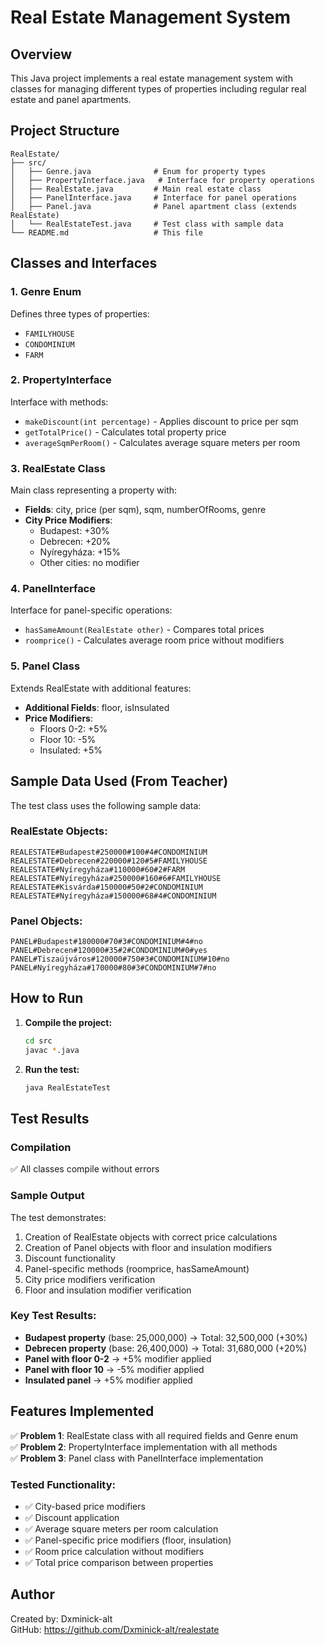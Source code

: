 # Real Estate Management System

## Overview
This Java project implements a real estate management system with classes for managing different types of properties including regular real estate and panel apartments.

## Project Structure
```
RealEstate/
├── src/
│   ├── Genre.java              # Enum for property types
│   ├── PropertyInterface.java   # Interface for property operations
│   ├── RealEstate.java         # Main real estate class
│   ├── PanelInterface.java     # Interface for panel operations
│   ├── Panel.java              # Panel apartment class (extends RealEstate)
│   └── RealEstateTest.java     # Test class with sample data
└── README.md                   # This file
```

## Classes and Interfaces

### 1. Genre Enum
Defines three types of properties:
- `FAMILYHOUSE`
- `CONDOMINIUM` 
- `FARM`

### 2. PropertyInterface
Interface with methods:
- `makeDiscount(int percentage)` - Applies discount to price per sqm
- `getTotalPrice()` - Calculates total property price
- `averageSqmPerRoom()` - Calculates average square meters per room

### 3. RealEstate Class
Main class representing a property with:
- **Fields**: city, price (per sqm), sqm, numberOfRooms, genre
- **City Price Modifiers**:
  - Budapest: +30%
  - Debrecen: +20%
  - Nyíregyháza: +15%
  - Other cities: no modifier

### 4. PanelInterface
Interface for panel-specific operations:
- `hasSameAmount(RealEstate other)` - Compares total prices
- `roomprice()` - Calculates average room price without modifiers

### 5. Panel Class
Extends RealEstate with additional features:
- **Additional Fields**: floor, isInsulated
- **Price Modifiers**:
  - Floors 0-2: +5%
  - Floor 10: -5%
  - Insulated: +5%

## Sample Data Used (From Teacher)
The test class uses the following sample data:

### RealEstate Objects:
```
REALESTATE#Budapest#250000#100#4#CONDOMINIUM
REALESTATE#Debrecen#220000#120#5#FAMILYHOUSE
REALESTATE#Nyíregyháza#110000#60#2#FARM
REALESTATE#Nyíregyháza#250000#160#6#FAMILYHOUSE
REALESTATE#Kisvárda#150000#50#2#CONDOMINIUM
REALESTATE#Nyíregyháza#150000#68#4#CONDOMINIUM
```

### Panel Objects:
```
PANEL#Budapest#180000#70#3#CONDOMINIUM#4#no
PANEL#Debrecen#120000#35#2#CONDOMINIUM#0#yes
PANEL#Tiszaújváros#120000#750#3#CONDOMINIUM#10#no
PANEL#Nyíregyháza#170000#80#3#CONDOMINIUM#7#no
```

## How to Run

1. **Compile the project:**
   ```bash
   cd src
   javac *.java
   ```

2. **Run the test:**
   ```bash
   java RealEstateTest
   ```

## Test Results

### Compilation
✅ All classes compile without errors

### Sample Output
The test demonstrates:
1. Creation of RealEstate objects with correct price calculations
2. Creation of Panel objects with floor and insulation modifiers
3. Discount functionality
4. Panel-specific methods (roomprice, hasSameAmount)
5. City price modifiers verification
6. Floor and insulation modifier verification

### Key Test Results:
- **Budapest property** (base: 25,000,000) → Total: 32,500,000 (+30%)
- **Debrecen property** (base: 26,400,000) → Total: 31,680,000 (+20%)
- **Panel with floor 0-2** → +5% modifier applied
- **Panel with floor 10** → -5% modifier applied
- **Insulated panel** → +5% modifier applied

## Features Implemented

✅ **Problem 1**: RealEstate class with all required fields and Genre enum  
✅ **Problem 2**: PropertyInterface implementation with all methods  
✅ **Problem 3**: Panel class with PanelInterface implementation  

### Tested Functionality:
- ✅ City-based price modifiers
- ✅ Discount application
- ✅ Average square meters per room calculation
- ✅ Panel-specific price modifiers (floor, insulation)
- ✅ Room price calculation without modifiers
- ✅ Total price comparison between properties

## Author
Created by: Dxminick-alt  
GitHub: https://github.com/Dxminick-alt/realestate